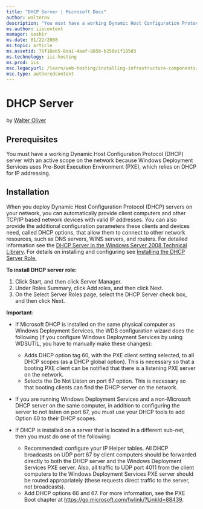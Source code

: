 ```yaml
---
title: "DHCP Server | Microsoft Docs"
author: walterov
description: "You must have a working Dynamic Host Configuration Protocol (DHCP) server with an active scope on the network because Windows Deployment Services uses Pre-Bo..."
ms.author: iiscontent
manager: soshir
ms.date: 01/22/2008
ms.topic: article
ms.assetid: 76f10eb5-8aa1-4aaf-885b-b250e1f185d3
ms.technology: iis-hosting
ms.prod: iis
msc.legacyurl: /learn/web-hosting/installing-infrastructure-components/dhcp-server
msc.type: authoredcontent
---
```

DHCP Server
====================
by [Walter Oliver](https://github.com/walterov)

## Prerequisites

You must have a working Dynamic Host Configuration Protocol (DHCP) server with an active scope on the network because Windows Deployment Services uses Pre-Boot Execution Environment (PXE), which relies on DHCP for IP addressing.

## Installation

When you deploy Dynamic Host Configuration Protocol (DHCP) servers on your network, you can automatically provide client computers and other TCP/IP based network devices with valid IP addresses. You can also provide the additional configuration parameters these clients and devices need, called DHCP options, that allow them to connect to other network resources, such as DNS servers, WINS servers, and routers. For detailed information see the [DHCP Server in the Windows Server 2008 Technical Library](http://technet2.microsoft.com/windowsserver2008/en/servermanager/dhcpserver.mspx "DCHP Server"). For details on installing and configuring see [Installing the DHCP Server Role.](http://technet2.microsoft.com/windowsserver2008/en/library/f4b5d8bd-46b0-41da-a7a7-2bea1233c1461033.mspx "Installing the DHCP Server Role")

**To install DHCP server role:** 

1. Click Start, and then click Server Manager.
2. Under Roles Summary, click Add roles, and then click Next.
3. On the Select Server Roles page, select the DHCP Server check box, and then click Next.

**Important**:

- If Microsoft DHCP is installed on the same physical computer as Windows Deployment Services, the WDS configuration wizard does the following (if you configure Windows Deployment Services by using WDSUTIL, you have to manually make these changes):

    - Adds DHCP option tag 60, with the PXE client setting selected, to all DHCP scopes (as a DHCP global option). This is necessary so that a booting PXE client can be notified that there is a listening PXE server on the network.
    - Selects the Do Not Listen on port 67 option. This is necessary so that booting clients can find the DHCP server on the network.
- If you are running Windows Deployment Services and a non-Microsoft DHCP server on the same computer, in addition to configuring the server to not listen on port 67, you must use your DHCP tools to add Option 60 to their DHCP scopes.
- If DHCP is installed on a server that is located in a different sub-net, then you must do one of the following:

    - Recommended: configure your IP Helper tables. All DHCP broadcasts on UDP port 67 by client computers should be forwarded directly to both the DHCP server and the Windows Deployment Services PXE server. Also, all traffic to UDP port 4011 from the client computers to the Windows Deployment Services PXE server should be routed appropriately (these requests direct traffic to the server, not broadcasts).
    - Add DHCP options 66 and 67. For more information, see the PXE Boot chapter at https://go.microsoft.com/fwlink/?LinkId=88439.